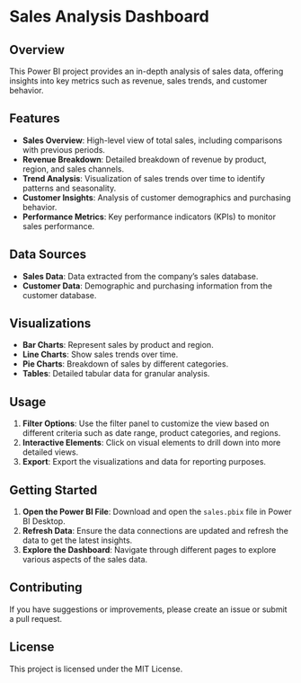 # Sales Analysis Dashboard

## Overview

This Power BI project provides an in-depth analysis of sales data, offering insights into key metrics such as revenue, sales trends, and customer behavior.

## Features

- **Sales Overview**: High-level view of total sales, including comparisons with previous periods.
- **Revenue Breakdown**: Detailed breakdown of revenue by product, region, and sales channels.
- **Trend Analysis**: Visualization of sales trends over time to identify patterns and seasonality.
- **Customer Insights**: Analysis of customer demographics and purchasing behavior.
- **Performance Metrics**: Key performance indicators (KPIs) to monitor sales performance.

## Data Sources

- **Sales Data**: Data extracted from the company’s sales database.
- **Customer Data**: Demographic and purchasing information from the customer database.

## Visualizations

- **Bar Charts**: Represent sales by product and region.
- **Line Charts**: Show sales trends over time.
- **Pie Charts**: Breakdown of sales by different categories.
- **Tables**: Detailed tabular data for granular analysis.

## Usage

1. **Filter Options**: Use the filter panel to customize the view based on different criteria such as date range, product categories, and regions.
2. **Interactive Elements**: Click on visual elements to drill down into more detailed views.
3. **Export**: Export the visualizations and data for reporting purposes.

## Getting Started

1. **Open the Power BI File**: Download and open the `sales.pbix` file in Power BI Desktop.
2. **Refresh Data**: Ensure the data connections are updated and refresh the data to get the latest insights.
3. **Explore the Dashboard**: Navigate through different pages to explore various aspects of the sales data.

## Contributing

If you have suggestions or improvements, please create an issue or submit a pull request.

## License

This project is licensed under the MIT License.


